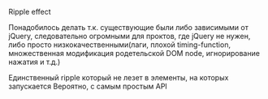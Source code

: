 Ripple effect

Понадобилось делать т.к. существующие были либо 
зависимыми от jQuery, следовательно огромными для проктов, где jQuery не нужен,
либо просто низкокачественными(лаги, плохой timing-function, множественная модификация родетельской DOM node, игнорирование нажатия и т.д.)

Единственный ripple который не лезет в элементы, на которых запускается
Вероятно, с самым простым API